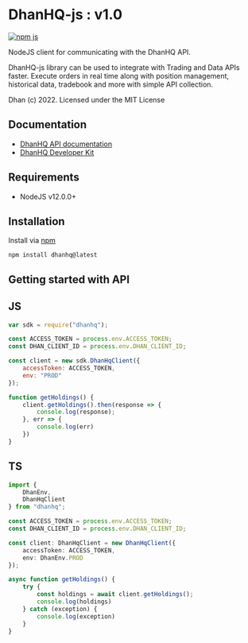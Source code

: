 # DhanHQ-js : v1.0

[![npm js](https://img.shields.io/npm/v/dhanhq.svg)](https://www.npmjs.com/package/dhanhq)

NodeJS client for communicating with the DhanHQ API.

DhanHQ-js library can be used to integrate with Trading and Data APIs faster. Execute orders in real time along with position management, historical data, tradebook and more with simple API collection.

Dhan (c) 2022. Licensed under the MIT License

## Documentation

- [DhanHQ API documentation](https://dhanhq.co/docs/v1/)
- [DhanHQ Developer Kit](https://api.dhan.co/)

## Requirements

- NodeJS v12.0.0+

## Installation

Install via [npm](https://www.npmjs.com/package/dhanhq)

    npm install dhanhq@latest

## Getting started with API

## JS

```javascript
var sdk = require("dhanhq");

const ACCESS_TOKEN = process.env.ACCESS_TOKEN;
const DHAN_CLIENT_ID = process.env.DHAN_CLIENT_ID;

const client = new sdk.DhanHqClient({
    accessToken: ACCESS_TOKEN,
    env: "PROD"
});

function getHoldings() {
    client.getHoldings().then(response => {
        console.log(response);
    }, err => {
        console.log(err)
    })
}
```

## TS

```typescript
import {
    DhanEnv,
    DhanHqClient
} from "dhanhq";

const ACCESS_TOKEN = process.env.ACCESS_TOKEN;
const DHAN_CLIENT_ID = process.env.DHAN_CLIENT_ID;

const client: DhanHqClient = new DhanHqClient({
    accessToken: ACCESS_TOKEN,
    env: DhanEnv.PROD
});

async function getHoldings() {
    try {
        const holdings = await client.getHoldings();
        console.log(holdings)
    } catch (exception) {
        console.log(exception)
    }
}
```
